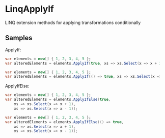 # LinqApplyIf
LINQ extension methods for applying transformations conditionally

## Samples

ApplyIf:

```csharp
var elements = new[] { 1, 2, 3, 4, 5 };
var alteredElements = elements.ApplyIf(true, xs => xs.Select(x => x + 1));
```

```csharp
var elements = new[] { 1, 2, 3, 4, 5 };
var alteredElements = elements.ApplyIf(() => true, xs => xs.Select(x => x + 1));
```

ApplyIfElse:

```csharp
var elements = new[] { 1, 2, 3, 4, 5 };
var alteredElements = elements.ApplyIfElse(true, 
    xs => xs.Select(x => x + 1),
    xs => xs.Select(x => x - 1));
```

```csharp
var elements = new[] { 1, 2, 3, 4, 5 };
var alteredElements = elements.ApplyIfElse(() => true, 
    xs => xs.Select(x => x + 1),
    xs => xs.Select(x => x - 1));
```
